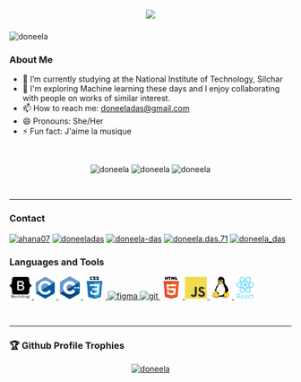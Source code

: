 <!-- ### HOLA  👋 , I'm Doneela Das -->
<!-- <h2 align="center"><img src="https://readme-typing-svg.herokuapp.com?color=de1084&size=30&width=750&height=80&lines=Hola+guys,+I'm+Doneela+Das."/></h2> -->

<h2 align="center">

<img src="https://readme-typing-svg.herokuapp.com?color=de1084&lines=Hola+guys,+I'm+Doneela+Das.;Welcome+to++my+GitHub+Profile!;Feel+free+to+Connect+with+me!;Thank+you!&font=Fira%20Code&&size=30center=true&width=750&height=80">

</h2>

<p align="left"> <img src="https://komarev.com/ghpvc/?username=doneela&label=Profile%20views&color=0e75b6&style=flat" alt="doneela" /> </p>


### About Me 

- 🔭 I’m currently studying at the National Institute of Technology, Silchar
- 🌱 I'm exploring Machine learning these days and I enjoy collaborating with people on works of similar interest.
- 📫 How to reach me: doneeladas@gmail.com
- 😄 Pronouns: She/Her
- ⚡ Fun fact: J'aime la musique

<br/>
<p align="center">
  <img width="48%" src="https://github-readme-stats.vercel.app/api?username=doneela&theme=radical" alt="doneela" />
  <img width="48%" src="https://github-readme-streak-stats.herokuapp.com/?user=doneela&theme=radical" alt="doneela" />
  <img src="https://github-readme-stats.vercel.app/api/top-langs/?username=phenyloder&title_color=61dafb&text_color=ffffff&icon_color=61dafb&bg_color=20232a&langs_count=8&layout=compact&border_color=61dafb&hide_border=true" alt="doneela" />

</p>

<br/>
<hr/>

### Contact
<p align="left">
<a href="https://www.codechef.com/users/ahana07" target="blank"><img align="center" src="https://cdn.jsdelivr.net/npm/simple-icons@3.1.0/icons/codechef.svg" alt="ahana07" height="30" width="40" /></a>
<a href="https://www.hackerrank.com/doneeladas" target="blank"><img align="center" src="https://raw.githubusercontent.com/rahuldkjain/github-profile-readme-generator/master/src/images/icons/Social/hackerrank.svg" alt="doneeladas" height="30" width="40" /></a>
<a href="https://linkedin.com/in/doneela-das" target="blank"><img align="center" src="https://raw.githubusercontent.com/rahuldkjain/github-profile-readme-generator/master/src/images/icons/Social/linked-in-alt.svg" alt="doneela-das" height="30" width="40" /></a>
<a href="https://fb.com/doneela.das.71" target="blank"><img align="center" src="https://raw.githubusercontent.com/rahuldkjain/github-profile-readme-generator/master/src/images/icons/Social/facebook.svg" alt="doneela.das.71" height="30" width="40" /></a>
<a href="https://instagram.com/doneela_das" target="blank"><img align="center" src="https://raw.githubusercontent.com/rahuldkjain/github-profile-readme-generator/master/src/images/icons/Social/instagram.svg" alt="doneela_das" height="30" width="40" /></a>
</p>

### Languages and Tools
<p align="left"> 
  <a href="https://getbootstrap.com" target="_blank" rel="noreferrer"> <img src="https://raw.githubusercontent.com/devicons/devicon/master/icons/bootstrap/bootstrap-plain-wordmark.svg" alt="bootstrap" width="40" height="40"/> </a> 
  <a href="https://www.cprogramming.com/" target="_blank" rel="noreferrer"> <img src="https://raw.githubusercontent.com/devicons/devicon/master/icons/c/c-original.svg" alt="c" width="40" height="40"/> </a> 
  <a href="https://www.w3schools.com/cpp/" target="_blank" rel="noreferrer"> <img src="https://raw.githubusercontent.com/devicons/devicon/master/icons/cplusplus/cplusplus-original.svg" alt="cplusplus" width="40" height="40"/> </a> 
  <a href="https://www.w3schools.com/css/" target="_blank" rel="noreferrer"> <img src="https://raw.githubusercontent.com/devicons/devicon/master/icons/css3/css3-original-wordmark.svg" alt="css3" width="40" height="40"/> </a> 
  <a href="https://www.figma.com/" target="_blank" rel="noreferrer"> <img src="https://www.vectorlogo.zone/logos/figma/figma-icon.svg" alt="figma" width="40" height="40"/> </a> 
  <a href="https://git-scm.com/" target="_blank" rel="noreferrer"> <img src="https://www.vectorlogo.zone/logos/git-scm/git-scm-icon.svg" alt="git" width="40" height="40"/> </a> 
  <a href="https://www.w3.org/html/" target="_blank" rel="noreferrer"> <img src="https://raw.githubusercontent.com/devicons/devicon/master/icons/html5/html5-original-wordmark.svg" alt="html5" width="40" height="40"/> </a> 
  <a href="https://developer.mozilla.org/en-US/docs/Web/JavaScript" target="_blank" rel="noreferrer"> <img src="https://raw.githubusercontent.com/devicons/devicon/master/icons/javascript/javascript-original.svg" alt="javascript" width="40" height="40"/> </a> 
  <a href="https://www.linux.org/" target="_blank" rel="noreferrer"> <img src="https://raw.githubusercontent.com/devicons/devicon/master/icons/linux/linux-original.svg" alt="linux" width="40" height="40"/> </a> 
  <a href="https://reactjs.org/" target="_blank" rel="noreferrer"> <img src="https://raw.githubusercontent.com/devicons/devicon/master/icons/react/react-original-wordmark.svg" alt="react" width="40" height="40"/> </a> 
</p>
<br/>
<hr/>

###  🏆 Github Profile Trophies
<p align="center"> 
  <a href="https://github.com/ryo-ma/github-profile-trophy">
    <img src="https://github-profile-trophy.vercel.app/?username=doneela&theme=radical" alt="doneela" /></a> 
</p>

